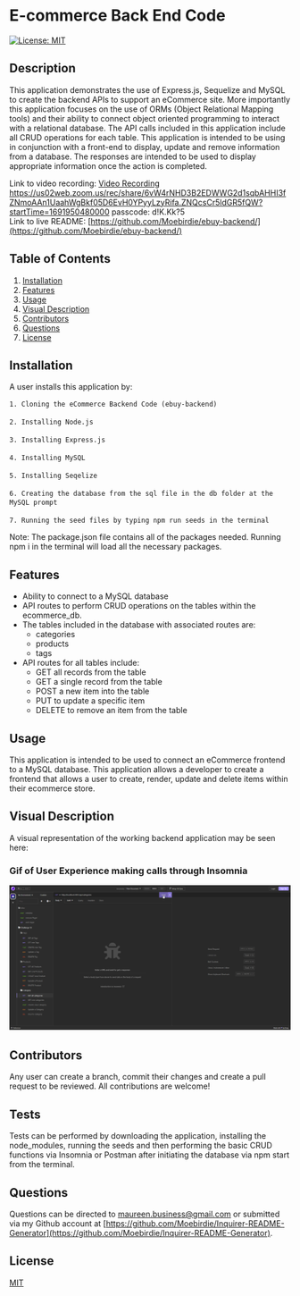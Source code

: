 # E-commerce Back End Code


[![License: MIT](https://img.shields.io/badge/License-MIT-yellow.svg)](https://opensource.org/licenses/MIT)

## Description

This application demonstrates the use of Express.js, Sequelize and MySQL to create the backend APIs to support an eCommerce site. More importantly this application focuses on the use of ORMs (Object Relational Mapping tools) and their ability to connect object oriented programming to interact with a relational database.  The API calls included in this application include all CRUD operations for each table. This application is intended to be using in conjunction with a front-end to display, update and remove information from a database.  The responses are intended to be used to display appropriate information once the action is completed.


Link to video recording: [Video Recording](https://us02web.zoom.us/rec/share/6vW4rNHD3B2EDWWG2d1sqbAHHI3fZNmoAAn1UaahWgBkf05D6EvH0YPyyLzyRifa.ZNQcsCr5ldGR5fQW?startTime=1691950480000)    
https://us02web.zoom.us/rec/share/6vW4rNHD3B2EDWWG2d1sqbAHHI3fZNmoAAn1UaahWgBkf05D6EvH0YPyyLzyRifa.ZNQcsCr5ldGR5fQW?startTime=1691950480000   passcode: d!K.Kk?5  
Link to live README: [https://github.com/Moebirdie/ebuy-backend/](https://github.com/Moebirdie/ebuy-backend/)


## Table of Contents

1. [Installation](#Installation)
2. [Features](#Features)
3. [Usage](#Usage)
4. [Visual Description](#Visual-Description)
5. [Contributors](#Contributing)
6. [Questions](#Questions)
7. [License](#License)
  

## Installation <a id="Installation"></a>


A user installs this application by:  

	1. Cloning the eCommerce Backend Code (ebuy-backend)  

	2. Installing Node.js  

	3. Installing Express.js 
 
 	4. Installing MySQL  

	5. Installing Seqelize  

 	6. Creating the database from the sql file in the db folder at the MySQL prompt  

   	7. Running the seed files by typing npm run seeds in the terminal

Note:  The package.json file contains all of the packages needed.  Running npm i in the terminal will load all the necessary packages.
  

## Features <a id="Features"></a>

 - Ability to connect to a MySQL database
 - API routes to perform CRUD operations on the tables within the ecommerce_db.  
 - The tables included in the database with associated routes are:  
	- categories  
  	- products  
  	- tags
- API routes for all tables include:
	- GET all records from the table
 	- GET a single record from the table
  	- POST a new item into the table
  	- PUT to update a specific item
  	- DELETE to remove an item from the table
  

## Usage <a id="Usage"></a>

This application is intended to be used to connect an eCommerce frontend to a MySQL database. This application allows a developer to create a frontend that allows a user to create, render, update and delete items within their ecommerce store.
  

## Visual Description <a id="Visual-Description"></a>

A visual representation of the working backend application may be seen here:  

### Gif of User Experience making calls through Insomnia     

![desc](https://github.com/Moebirdie/ebuy-backend/blob/main/Challenge13ORM.gif)  



## Contributors <a id="Contributing"></a>

Any user can create a branch, commit their changes and create a pull request to be reviewed. All contributions are welcome!
  

## Tests <a id="Tests"></a>

Tests can be performed by downloading the application, installing the node_modules, running the seeds and then performing the basic CRUD functions via Insomnia or Postman after initiating the database via npm start from the terminal.
  

## Questions  <a id="Questions"></a>

Questions can be directed to maureen.business@gmail.com or submitted via my Github account at [https://github.com/Moebirdie/Inquirer-README-Generator](https://github.com/Moebirdie/Inquirer-README-Generator).
  

## License <a id="License"></a>

[MIT](https://opensource.org/licenses/MIT)
